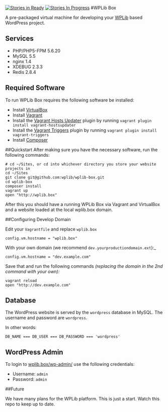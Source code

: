 [![Stories in Ready](https://badge.waffle.io/wplib/wplib-box.png?label=ready&title=Ready)](https://waffle.io/wplib/wplib-box)
[![Stories In Progress](https://badge.waffle.io/wplib/wplib-box.svg?label=in+progress&title=In+Progress)](http://waffle.io/wplib/wplib-box)
#WPLib Box

A pre-packaged virtual machine for developing your [WPLib](https://github.com/wplib/wplib) based WordPress project.

## Services

- PHP/PHP5-FPM 5.6.20
- MySQL 5.5
- nginx 1.4
- XDEBUG 2.3.3
- Redis 2.8.4

## Required Software
To run WPLib Box requires the following software be installed:

- Install [VirtualBox](https://www.virtualbox.org/)
- Install [Vagrant](https://www.vagrantup.com/)
- Install the [Vagrant Hosts Updater](https://github.com/cogitatio/vagrant-hostsupdater) plugin by running `vagrant plugin install vagrant-hostsupdater`
- Install the [Vagrant Triggers](https://github.com/emyl/vagrant-triggers) plugin by running `vagrant plugin install vagrant-triggers`
- Install [Composer](https://getcomposer.org/download/)

##Quickstart
After making sure you have the necessary software, run the following commands:

	# cd ~/Sites, or cd into whichever directory you store your website projects in
	cd ~/Sites                
	git clone git@github.com:wplib/wplib-box.git
	cd wplib-box
	composer install
	vagrant up
	open "http://wplib.box"

After this you should have a running WPLib Box via Vagrant and VirtualBox and a website loaded at the local wplib.box domain.

##Configuring Develop Domain

Edit your `Vagrantfile` and replace `wplib.box` 

	config.vm.hostname = "wplib.box"

With your own domain (we recommend `dev.yourproductiondomain.ext`):_

	config.vm.hostname = "dev.example.com"

Save that and run the following commands _(replacing the domain in the 2nd command with your own):_

	vagrant reload
	open "http://dev.example.com"

## Database
 
The WordPress website is served by the `wordpress` database in MySQL. The username and password are `wordpress`.

In other words:

	DB_NAME === DB_USER === DB_PASSWORD === 'wordpress'

## WordPress Admin

To login to [wplib.box/wp-admin/](http://wplib.box/wp-admin) use the following credentials:

- Username: `admin`
- Password: `admin`

##Future 

We have many plans for the WPLib platform.  This is just a start.  Watch this repo to keep up to date.
